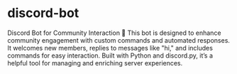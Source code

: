 # discord-bot
Discord Bot for Community Interaction 🤖 This bot is designed to enhance community engagement with custom commands and automated responses. It welcomes new members, replies to messages like "hi," and includes commands for easy interaction. Built with Python and discord.py, it’s a helpful tool for managing and enriching server experiences.
